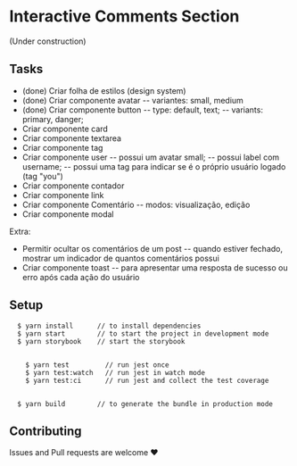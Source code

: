 # Interactive Comments Section

(Under construction)

## Tasks


- (done) Criar folha de estilos (design system)
- (done) Criar componente avatar 
  -- variantes: small, medium
- (done) Criar componente button 
  -- type: default, text;
  -- variants: primary, danger;
- Criar componente card
- Criar componente textarea
- Criar componente tag
- Criar componente user
  -- possui um avatar small;
  -- possui label com username;
  -- possui uma tag para indicar se é o próprio usuário logado (tag "you")
- Criar componente contador
- Criar componente link
- Criar componente Comentário
  -- modos: visualização, edição
- Criar componente modal

Extra:
- Permitir ocultar os comentários de um post
  -- quando estiver fechado, mostrar um indicador de quantos comentários possui
- Criar componente toast
  -- para apresentar uma resposta de sucesso ou erro após cada ação do usuário


## Setup

```
  $ yarn install      // to install dependencies
  $ yarn start        // to start the project in development mode
  $ yarn storybook    // start the storybook


	$ yarn test       	// run jest once
	$ yarn test:watch   // run jest in watch mode
	$ yarn test:ci      // run jest and collect the test coverage


  $ yarn build 	      // to generate the bundle in production mode
```


## Contributing

Issues and Pull requests are welcome ❤️
